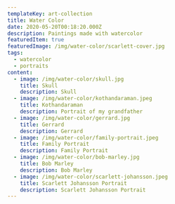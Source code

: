 ```yaml
---
templateKey: art-collection
title: Water Color
date: 2020-05-20T00:18:20.000Z
description: Paintings made with watercolor
featuredItem: true
featuredImage: /img/water-color/scarlett-cover.jpg
tags:
  - watercolor
  - portraits
content:
  - image: /img/water-color/skull.jpg
    title: Skull
    description: Skull
  - image: /img/water-color/kothandaraman.jpeg
    title: Kothandaraman
    description: Portrait of my grandfather
  - image: /img/water-color/gerrard.jpg
    title: Gerrard
    description: Gerrard
  - image: /img/water-color/family-portrait.jpeg
    title: Family Portrait
    description: Family Portrait
  - image: /img/water-color/bob-marley.jpg
    title: Bob Marley
    description: Bob Marley
  - image: /img/water-color/scarlett-johansson.jpeg
    title: Scarlett Johansson Portrait
    description: Scarlett Johansson Portrait
---
```

